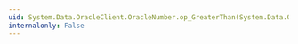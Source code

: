 ```yaml
---
uid: System.Data.OracleClient.OracleNumber.op_GreaterThan(System.Data.OracleClient.OracleNumber,System.Data.OracleClient.OracleNumber)
internalonly: False
---
```

